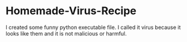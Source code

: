 # Homemade-Virus-Recipe
I created some funny python executable file. I called it virus because it looks like them and it is not malicious or harmful. 
